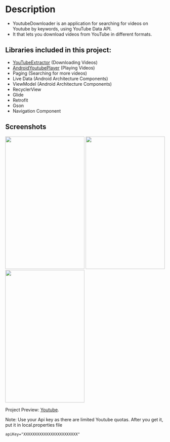 # Description

- YoutubeDownloader is an application for searching for videos on Youtube by keywords, using YouTube Data API.
- It that lets you download videos from YouTube in different formats.

## Libraries included in this project:

- [YouTubeExtractor](https://github.com/HaarigerHarald/android-youtubeExtractor) (Downloading Videos)
- [AndroidYoutubePlayer](https://github.com/PierfrancescoSoffritti/android-youtube-player) (Playing Videos)
- Paging (Searching for more videos)
- Live Data (Android Architecture Components)
- ViewModel (Android Architecture Components)
- RecyclerView
- Glide
- Retrofit
- Gson
- Navigation Component

## Screenshots

 <img src="https://i.imgur.com/8vARfhm.png" width="250" height="418">  <img src="https://i.imgur.com/i7i7nx6.png" width="250" height="418">  <img src="https://i.imgur.com/qPCfOLs.png" width="250" height="418">  

Project Preview: [Youtube](https://youtu.be/EQcU-VcBVmI).


Note: Use your Api key as there are limited Youtube quotas. After you get it, put it in local.properties file 

`apiKey="XXXXXXXXXXXXXXXXXXXXXXXX"`
